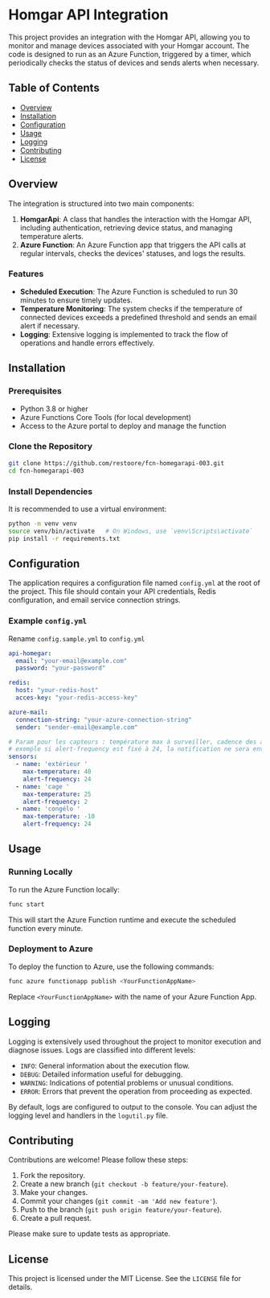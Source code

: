 # Homgar API Integration

This project provides an integration with the Homgar API, allowing you to monitor and manage devices associated with your Homgar account. The code is designed to run as an Azure Function, triggered by a timer, which periodically checks the status of devices and sends alerts when necessary.

## Table of Contents

- [Overview](#overview)
- [Installation](#installation)
- [Configuration](#configuration)
- [Usage](#usage)
- [Logging](#logging)
- [Contributing](#contributing)
- [License](#license)

## Overview

The integration is structured into two main components:

1. **HomgarApi**: A class that handles the interaction with the Homgar API, including authentication, retrieving device status, and managing temperature alerts.
2. **Azure Function**: An Azure Function app that triggers the API calls at regular intervals, checks the devices' statuses, and logs the results.

### Features

- **Scheduled Execution**: The Azure Function is scheduled to run 30 minutes to ensure timely updates.
- **Temperature Monitoring**: The system checks if the temperature of connected devices exceeds a predefined threshold and sends an email alert if necessary.
- **Logging**: Extensive logging is implemented to track the flow of operations and handle errors effectively.

## Installation

### Prerequisites

- Python 3.8 or higher
- Azure Functions Core Tools (for local development)
- Access to the Azure portal to deploy and manage the function

### Clone the Repository

```bash
git clone https://github.com/restoore/fcn-homegarapi-003.git
cd fcn-homegarapi-003
```

### Install Dependencies

It is recommended to use a virtual environment:

```bash
python -m venv venv
source venv/bin/activate   # On Windows, use `venv\Scripts\activate`
pip install -r requirements.txt
```

## Configuration

The application requires a configuration file named `config.yml` at the root of the project. This file should contain your API credentials, Redis configuration, and email service connection strings.

### Example `config.yml`

Rename `config.sample.yml` to `config.yml`
```yaml
api-homegar:
  email: "your-email@example.com"
  password: "your-password"

redis:
  host: "your-redis-host"
  acces-key: "your-redis-access-key"

azure-mail:
  connection-string: "your-azure-connection-string"
  sender: "sender-email@example.com"

# Param pour les capteurs : température max à surveiller, cadence des alertes en heure
# exemple si alert-frequency est fixé à 24, la notification ne sera envoyée qu'une fois toutes les 24h en cas de dépassement
sensors:
  - name: 'extérieur '
    max-temperature: 40
    alert-frequency: 24
  - name: 'cage '
    max-temperature: 25
    alert-frequency: 2
  - name: 'congélo '
    max-temperature: -10
    alert-frequency: 24
```

## Usage

### Running Locally

To run the Azure Function locally:

```bash
func start
```

This will start the Azure Function runtime and execute the scheduled function every minute.

### Deployment to Azure

To deploy the function to Azure, use the following commands:

```bash
func azure functionapp publish <YourFunctionAppName>
```

Replace `<YourFunctionAppName>` with the name of your Azure Function App.

## Logging

Logging is extensively used throughout the project to monitor execution and diagnose issues. Logs are classified into different levels:

- `INFO`: General information about the execution flow.
- `DEBUG`: Detailed information useful for debugging.
- `WARNING`: Indications of potential problems or unusual conditions.
- `ERROR`: Errors that prevent the operation from proceeding as expected.

By default, logs are configured to output to the console. You can adjust the logging level and handlers in the `logutil.py` file.

## Contributing

Contributions are welcome! Please follow these steps:

1. Fork the repository.
2. Create a new branch (`git checkout -b feature/your-feature`).
3. Make your changes.
4. Commit your changes (`git commit -am 'Add new feature'`).
5. Push to the branch (`git push origin feature/your-feature`).
6. Create a pull request.

Please make sure to update tests as appropriate.

## License

This project is licensed under the MIT License. See the `LICENSE` file for details.